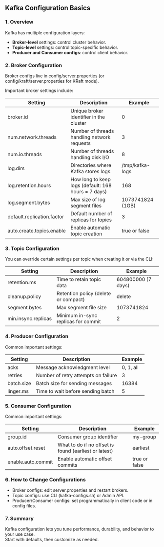 ## Kafka Configuration Basics

### 1. Overview
Kafka has multiple configuration layers:
- **Broker-level** settings: control cluster behavior.
- **Topic-level** settings: control topic-specific behavior.
- **Producer and Consumer configs**: control client behavior.


### 2. Broker Configuration
Broker configs live in config/server.properties (or config/kraft/server.properties for KRaft mode).

Important broker settings include:

| Setting                      | Description                                        | Example             |
|------------------------------|--------------------------------------------------|---------------------|
| broker.id                  | Unique broker identifier in the cluster           | 0                 |
| num.network.threads        | Number of threads handling network requests       | 3                 |
| num.io.threads             | Number of threads handling disk I/O               | 8                 |
| log.dirs                  | Directories where Kafka stores logs                | /tmp/kafka-logs   |
| log.retention.hours        | How long to keep logs (default: 168 hours = 7 days)| 168               |
| log.segment.bytes          | Max size of log segment files                       | 1073741824 (1GB)  |
| default.replication.factor | Default number of replicas for topics               | 3                 |
| auto.create.topics.enable  | Enable automatic topic creation                     | true or false   |



### 3. Topic Configuration
You can override certain settings per topic when creating it or via the CLI:

| Setting               | Description                          | Example         |
|-----------------------|------------------------------------|-----------------|
| retention.ms        | Time to retain topic data           | 604800000 (7 days) |
| cleanup.policy      | Retention policy (delete or compact) | delete        |
| segment.bytes       | Max segment file size               | 1073741824    |
| min.insync.replicas | Minimum in-sync replicas for commit | 2             |



### 4. Producer Configuration
Common important settings:

| Setting            | Description                        | Example        |
|--------------------|----------------------------------|----------------|
| acks             | Message acknowledgment level     | 0, 1, all|
| retries          | Number of retry attempts on failure | 3          |
| batch.size       | Batch size for sending messages    | 16384       |
| linger.ms        | Time to wait before sending batch  | 5           |


### 5. Consumer Configuration
Common important settings:

| Setting               | Description                         | Example         |
|-----------------------|-----------------------------------|-----------------|
| group.id            | Consumer group identifier          | my-group      |
| auto.offset.reset   | What to do if no offset is found (earliest or latest) | earliest |
| enable.auto.commit  | Enable automatic offset commits    | true or false|



### 6. How to Change Configurations
- Broker configs: edit server.properties and restart brokers.
- Topic configs: use CLI (kafka-configs.sh) or Admin API.
- Producer/Consumer configs: set programmatically in client code or in config files.



### 7. Summary
Kafka configuration lets you tune performance, durability, and behavior to your use case.  
Start with defaults, then customize as needed.
